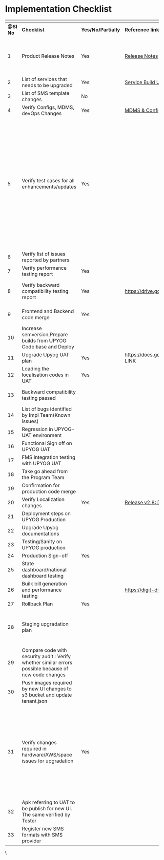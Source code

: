 # Implementation Checklist

<table data-header-hidden><thead><tr><th width="95"></th><th></th><th></th><th></th><th></th><th></th><th></th></tr></thead><tbody><tr><td><strong>@Sl No</strong></td><td><strong>Checklist</strong></td><td><strong>Yes/No/Partially</strong></td><td><strong>Reference link</strong></td><td><strong>Owner</strong></td><td><strong>Date(mm/dd/yyyy)</strong></td><td><strong>Remarks</strong></td></tr><tr><td>1</td><td>Product Release Notes</td><td>Yes</td><td><a href="./">Release Notes</a></td><td>Kavi</td><td> </td><td>We are not doing migration of data for PT and W&#x26;S module as privacy is disabled by default.</td></tr><tr><td>2</td><td>List of services that needs to be upgraded</td><td>Yes</td><td><a href="mdms-configuration-and-service-build-updates.md#service-build-updates">Service Build Updates 2.8</a></td><td>Kavi</td><td> </td><td>Verified.</td></tr><tr><td>3</td><td>List of SMS template changes</td><td>No</td><td> </td><td>Kavi</td><td> </td><td>Not provided</td></tr><tr><td>4</td><td>Verify Configs, MDMS, devOps Changes</td><td>Yes</td><td><a href="mdms-configuration-and-service-build-updates.md">MDMS &#x26; Configuration Updates 2.8</a></td><td>Kavi</td><td> </td><td>Verified</td></tr><tr><td>5</td><td>Verify test cases for all enhancements/updates</td><td>Yes</td><td> </td><td>Gurjeet/Neha</td><td> </td><td><p>No test case available for :</p><ul><li>OBPS Tabular Reports in old UI/UX</li><li>National Dashboard Adaptor Integration Testing</li><li>Enhance DSS to drive adoption by state leadership - Work on enhancements share by PMIDC team</li></ul></td></tr><tr><td>6</td><td>Verify list of issues reported by partners</td><td></td><td> </td><td>Vinoth/Pradeep</td><td> </td><td>Not added in release doc.</td></tr><tr><td>7</td><td>Verify performance testing report</td><td>Yes</td><td> </td><td>Gurjeet/Neha</td><td> </td><td>No report found</td></tr><tr><td>8</td><td>Verify backward compatibility testing report</td><td>Yes</td><td><a href="https://drive.google.com/drive/folders/131NQZOGOjNQMT8qLci53yi-UFfe5CPDk">https://drive.google.com/drive/folders/131NQZOGOjNQMT8qLci53yi-UFfe5CPDk</a></td><td>Gurjeet/Neha</td><td> </td><td>More than 40% test cases failing from v2.6 and v2.7</td></tr><tr><td>9</td><td>Frontend and Backend code merge</td><td>Yes</td><td> </td><td>Vinoth/Chinmay/Gurjeet</td><td> </td><td>Verified developer guide and airflow adapter code.</td></tr><tr><td>10</td><td>Increase semversion,Prepare builds from UPYOG Code base and Deploy</td><td></td><td> </td><td>Vinoth/Chinmay/Gurjeet</td><td> </td><td> </td></tr><tr><td>11</td><td>Upgrade Upyog UAT plan</td><td>Yes</td><td><a href="https://docs.google.com/spreadsheets/d/16WolvFfFZQsLqp3kM9PD90ZxTJ28ShYqoB5hIN4iQNI/edit#gid=204510096"><img src="https://developers.google.com/drive/images/drive_icon.png" alt="">https://docs.google.com/spreadsheets/d/16WolvFfFZQsLqp3kM9PD90ZxTJ28ShYqoB5hIN4iQNI/edit#gid=204510096</a>RESTRICTED LINK</td><td>Vinoth/Chinmay/Gurjeet</td><td> </td><td> </td></tr><tr><td>12</td><td>Loading the localisation codes in UAT</td><td>Yes</td><td> </td><td>Gurjeet/Neha</td><td> </td><td>Prepared scripts</td></tr><tr><td>13</td><td>Backward compatibility testing passed</td><td> </td><td> </td><td>Navyashree/Kavi</td><td> </td><td>Backward compatibility tested using API’s</td></tr><tr><td>14</td><td>List of bugs identified by Impl Team(Known issues)</td><td> </td><td> </td><td>Impel Team</td><td> </td><td> </td></tr><tr><td>15</td><td>Regression in UPYOG-UAT environment</td><td></td><td> </td><td>Gurjeet/Neha</td><td> </td><td> </td></tr><tr><td>16</td><td>Functional Sign off on UPYOG UAT</td><td></td><td> </td><td>NIUA Team /Ajay</td><td> </td><td> </td></tr><tr><td>17</td><td>FMS integration testing with UPYOG UAT</td><td></td><td> </td><td>NIUA Team /Ajay</td><td> </td><td> </td></tr><tr><td>18</td><td>Take go ahead from the Program Team</td><td></td><td> </td><td>Pradeep/Ajay</td><td> </td><td> </td></tr><tr><td>19</td><td>Confirmation for production code merge</td><td></td><td> </td><td>Pradeep/Ajay</td><td> </td><td> </td></tr><tr><td>20</td><td>Verify Localization changes</td><td>Yes</td><td><a href="https://github.com/egovernments/releasekit/releases/tag/v2.8"><img src="https://github.com/fluidicon.png" alt="" data-size="line">Release v2.8: DIGIT 2.8 (20.02.2023) Release · egovernments/releasekit</a></td><td>Gurjeet/Neha</td><td> </td><td> </td></tr><tr><td>21</td><td>Deployment steps on UPYOG Production</td><td> </td><td> </td><td>Vinoth/Gurjeet</td><td> </td><td> </td></tr><tr><td>22</td><td>Upgrade Upyog documentations</td><td> </td><td> </td><td>Ajay</td><td> </td><td> </td></tr><tr><td>23</td><td>Testing/Sanity on UPYOG production</td><td></td><td> </td><td>Gurjeet/Neha</td><td> </td><td> </td></tr><tr><td>24</td><td>Production Sign-off</td><td>Yes</td><td> </td><td>NIUA Team /Ajay</td><td> </td><td> </td></tr><tr><td>25</td><td>State dashboard/national dashboard testing</td><td> </td><td> </td><td>Gurjeet/Neha</td><td> </td><td> </td></tr><tr><td>26</td><td>Builk bill generation and performance testing</td><td> </td><td><a href="https://digit-discuss.atlassian.net/browse/UM-591">https://digit-discuss.atlassian.net/browse/UM-591</a></td><td>Kavi</td><td> </td><td> </td></tr><tr><td>27</td><td>Rollback Plan</td><td>Yes</td><td> </td><td>Pradeep</td><td> </td><td> </td></tr><tr><td>28</td><td>Staging upgradation plan</td><td> </td><td> </td><td>Pradeep/Vinoth</td><td> </td><td>After upyog upgradation, will start this task after getting confirmation from marketing team.</td></tr><tr><td>29</td><td>Compare code with security audit : Verify whether similar errors possible because of new code changes</td><td> </td><td> </td><td>Kavi/Engineering team</td><td> </td><td> </td></tr><tr><td>30</td><td>Push images required by new UI changes to s3 bucket and update tenant.json</td><td> </td><td> </td><td>Pradeep/NIUA</td><td> </td><td> </td></tr><tr><td>31</td><td>Verify changes required in hardware/AWS/space issues for upgradation</td><td>Yes</td><td> </td><td>Pradeep/Vinoth</td><td>Kavi</td><td>Increase memory in pdf service to support bulk bill generation.<br>Increase heap memory for filestore service.<br>Max filesize allowed to be verify.<br>Increase pdf service replica based on client requirement.<br><br></td></tr><tr><td>32</td><td>Apk referring to UAT to be publish for new UI. The same verified by Tester</td><td> </td><td> </td><td>@JaganKumar</td><td> </td><td> </td></tr><tr><td>33</td><td>Register new SMS formats with SMS provider</td><td> </td><td> </td><td>NIUA</td><td> </td><td> </td></tr></tbody></table>

\
